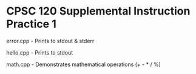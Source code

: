 # CPSC 120 Supplemental Instruction Practice 1

error.cpp - Prints to stdout & stderr

hello.cpp - Prints to stdout

math.cpp - Demonstrates mathematical operations (+  -  \*  /  %)
